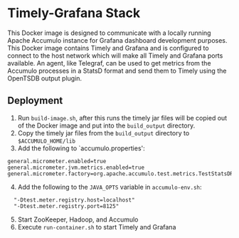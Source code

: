 <!--

    Licensed to the Apache Software Foundation (ASF) under one
    or more contributor license agreements.  See the NOTICE file
    distributed with this work for additional information
    regarding copyright ownership.  The ASF licenses this file
    to you under the Apache License, Version 2.0 (the
    "License"); you may not use this file except in compliance
    with the License.  You may obtain a copy of the License at

      https://www.apache.org/licenses/LICENSE-2.0

    Unless required by applicable law or agreed to in writing,
    software distributed under the License is distributed on an
    "AS IS" BASIS, WITHOUT WARRANTIES OR CONDITIONS OF ANY
    KIND, either express or implied.  See the License for the
    specific language governing permissions and limitations
    under the License.

-->

# Timely-Grafana Stack

This Docker image is designed to communicate with a locally running Apache Accumulo
instance for Grafana dashboard development purposes. This Docker image contains
Timely and Grafana and is configured to connect to the host network which will make
all Timely and Grafana ports available. An agent, like Telegraf, can be used to
get metrics from the Accumulo processes in a StatsD format and send them to Timely
using the OpenTSDB output plugin.

## Deployment

1. Run `build-image.sh`, after this runs the timely jar files will be copied out
   of the Docker image and put into the `build_output` directory.
2. Copy the timely jar files from the `build_output` directory to `$ACCUMULO_HOME/lib`
3. Add the following to `accumulo.properties':
```
general.micrometer.enabled=true
general.micrometer.jvm.metrics.enabled=true
general.micrometer.factory=org.apache.accumulo.test.metrics.TestStatsDRegistryFactory
```
4. Add the following to the `JAVA_OPTS` variable in `accumulo-env.sh`:
```
  "-Dtest.meter.registry.host=localhost"
  "-Dtest.meter.registry.port=8125"
```
5. Start ZooKeeper, Hadoop, and Accumulo
6. Execute `run-container.sh` to start Timely and Grafana

